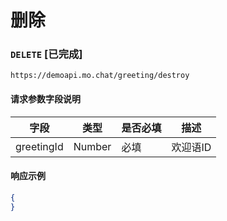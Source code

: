 # 删除
### `DELETE`  [已完成]
```
https://demoapi.mo.chat/greeting/destroy
```

#### 请求参数字段说明

| 字段  | 类型 | 是否必填 | 描述|
| ------------- | ------------- | ------------------ | ------------------ |
| greetingId  | Number  | 必填 | 欢迎语ID |


#### 响应示例

```json
{
}
```